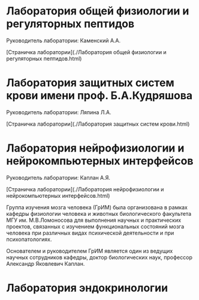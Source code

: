 <!--toc:1-->
# Лаборатория общей физиологии и регуляторных пептидов 

Руководитель лаборатории: Каменский А.А.

[Страничка лаборатории](./Лаборатория общей физиологии и регуляторных пептидов.html)
	
# Лаборатория защитных систем крови имени проф. Б.А.Кудряшова

Руководитель лаборатории: Ляпина Л.А.

[Страничка лаборатории](./Лаборатория защитных систем крови.html)


# Лаборатория нейрофизиологии и нейрокомпьютерных интерфейсов

Руководитель лаборатории: Каплан А.Я.

[Страничка лаборатории](./Лаборатория нейрофизиологии и нейрокомпьютерных интерфейсов.html)

Группа изучения мозга человека (ГрИМ) была организована в рамках кафедры физиологии человека и животных биологического факультета МГУ им. М.В.Ломоносова для выполнения научных и практических проектов, связанных с изучением функциональных состояний мозга человека при различных видах психической деятельности и при психопатологиях.

Основателем и руководителем ГрИМ является один из ведущих научных сотрудников кафедры, доктор биологических наук, профессор Александр Яковлевич Каплан.

# Лаборатория эндокринологии 